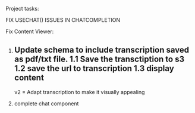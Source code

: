 Project tasks:

FIX USECHAT() ISSUES IN CHATCOMPLETION


Fix Content Viewer:
1. Update schema to include transcription saved as pdf/txt file. 
   1.1 Save the transctiption to s3
   1.2 save the url to transcription
   1.3 display content
   ---
   v2 = Adapt transcription to make it visually appealing  

2. complete chat component 